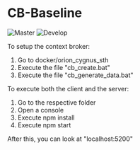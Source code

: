 # CB-Baseline

![Master](https://github.com/calbapon/CB-Baseline/workflows/Docker%20Image%20CI/badge.svg) ![Develop](https://github.com/calbapon/CB-Baseline/workflows/Docker%20Image%20CI/badge.svg?branch=develop)

To setup the context broker:

1. Go to docker/orion_cygnus_sth
2. Execute the file "cb_create.bat"
3. Execute the file "cb_generate_data.bat"

To execute both the client and the server:

1. Go to the respective folder
2. Open a console
3. Execute npm install
4. Execute npm start

After this, you can look at "localhost:5200"
